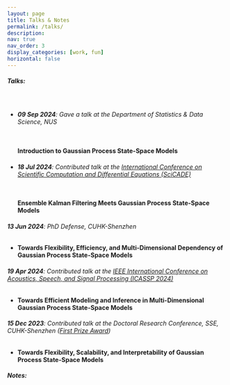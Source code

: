 ```yaml
---
layout: page
title: Talks & Notes
permalink: /talks/
description: 
nav: true
nav_order: 3
display_categories: [work, fun]
horizontal: false
---
```


##### **Talks:** 
<br>

- ###### **09 Sep 2024**: Gave a talk at the Department of Statistics & Data Science, NUS
  <br> **Introduction to Gaussian Process State-Space Models**
  <br>

- ###### **18 Jul 2024**: Contributed talk at the [International Conference on Scientific Computation and Differential Equations (SciCADE)](<https://www.scicade2024.org/>)
  <br> **Ensemble Kalman Filtering Meets Gaussian Process State-Space Models**
  <br>

###### **13 Jun 2024**: PhD Defense, CUHK-Shenzhen
- **Towards Flexibility, Efficiency, and Multi-Dimensional Dependency of Gaussian Process State-Space Models**


###### **19 Apr 2024**: Contributed talk at the [IEEE International Conference on Acoustics, Speech, and Signal Processing (ICASSP 2024)](<https://2024.ieeeicassp.org/>)
- **Towards Efficient Modeling and Inference in Multi-Dimensional Gaussian Process State-Space Models**


###### **15 Dec 2023**: Contributed talk at the Doctoral Research Conference, SSE, CUHK-Shenzhen ([First Prize Award]())
- **Towards Flexibility, Scalability, and Interpretability of Gaussian Process State-Space Models**

##### **Notes:**




